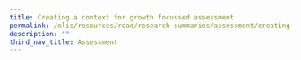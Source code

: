 ```yaml
---
title: Creating a context for growth focussed assessment
permalink: /elis/resources/read/research-summaries/assessment/creating-a-context-for-growth-focussed-assessment/
description: ""
third_nav_title: Assessment
---
```

